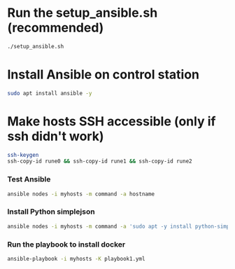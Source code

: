 # Run the setup_ansible.sh (recommended)
```bash
./setup_ansible.sh
```

# Install Ansible on control station
```bash
sudo apt install ansible -y
```

# Make hosts SSH accessible (only if ssh didn't work)
```bash
ssh-keygen
ssh-copy-id rune0 && ssh-copy-id rune1 && ssh-copy-id rune2
```

### Test Ansible
```bash
ansible nodes -i myhosts -m command -a hostname
```
### Install Python simplejson
```bash
ansible nodes -i myhosts -m command -a 'sudo apt -y install python-simplejson'
```

### Run the playbook to install docker
```bash
ansible-playbook -i myhosts -K playbook1.yml
```
